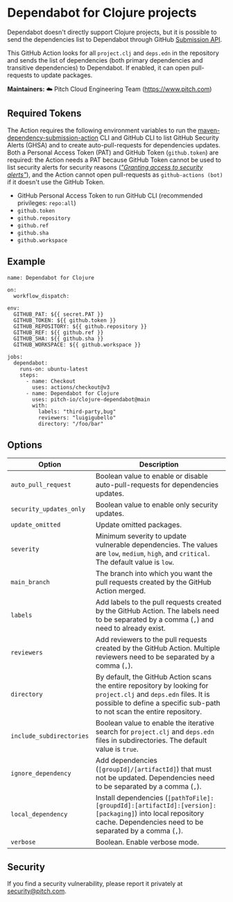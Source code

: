 # Dependabot for Clojure projects

Dependabot doesn't directly support Clojure projects, but it is possible to send the dependencies list to Dependabot through GitHub [Submission API](https://docs.github.com/en/code-security/supply-chain-security/understanding-your-software-supply-chain/using-the-dependency-submission-api). 

This GitHub Action looks for all `project.clj` and `deps.edn` in the repository and sends the list of dependencies (both primary dependencies and transitive dependencies) to Dependabot. If enabled, it can open pull-requests to update packages.

**Maintainers:** ☁️ Pitch Cloud Engineering Team (https://www.pitch.com)

## Required Tokens

The Action requires the following environment variables to run the [maven-dependency-submission-action](https://github.com/advanced-security/maven-dependency-submission-action) CLI and GitHub CLI to list GitHub Security Alerts (GHSA) and to create auto-pull-requests for dependencies updates. Both a Personal Access Token (PAT) and GitHub Token (`github.token`) are required: the Action needs a PAT because GitHub Token cannot be used to list security alerts for security reasons ([_"Granting access to security alerts"_](https://docs.github.com/en/repositories/managing-your-repositorys-settings-and-features/enabling-features-for-your-repository/managing-security-and-analysis-settings-for-your-repository#granting-access-to-security-alerts)), and the Action cannot open pull-requests as `github-actions (bot)` if it doesn't use the GitHub Token.


- GitHub Personal Access Token to run GitHub CLI (recommended privileges: `repo:all`)
- `github.token`
- `github.repository`
- `github.ref`
- `github.sha`
- `github.workspace`

## Example

```
name: Dependabot for Clojure

on:
  workflow_dispatch:

env:
  GITHUB_PAT: ${{ secret.PAT }}
  GITHUB_TOKEN: ${{ github.token }}
  GITHUB_REPOSITORY: ${{ github.repository }}
  GITHUB_REF: ${{ github.ref }}
  GITHUB_SHA: ${{ github.sha }}
  GITHUB_WORKSPACE: ${{ github.workspace }}

jobs:
  dependabot:
    runs-on: ubuntu-latest
    steps:
      - name: Checkout
        uses: actions/checkout@v3
      - name: Dependabot for Clojure
        uses: pitch-io/clojure-dependabot@main
        with:
          labels: "third-party,bug"
          reviewers: "luigigubello"
          directory: "/foo/bar"
```

## Options

| Option | Description |
| --- | --- |
| `auto_pull_request` | Boolean value to enable or disable auto-pull-requests for dependencies updates. |
| `security_updates_only`| Boolean value to enable only security updates. |
| `update_omitted` | Update omitted packages. |
| `severity` | Minimum severity to update vulnerable dependencies. The values are `low`, `medium`, `high`, and `critical`. The default value is `low`. |
| `main_branch` | The branch into which you want the pull requests created by the GitHub Action merged. |
| `labels` | Add labels to the pull requests created by the GitHub Action. The labels need to be separated by a comma (`,`) and need to already exist. |
| `reviewers` | Add reviewers to the pull requests created by the GitHub Action. Multiple reviewers need to be separated by a comma (`,`). |
| `directory` | By default, the GitHub Action scans the entire repository by looking for `project.clj` and `deps.edn` files. It is possible to define a specific sub-path to not scan the entire repository. |
| `include_subdirectories` | Boolean value to enable the iterative search for `project.clj` and `deps.edn` files in subdirectories. The default value is `true`. |
| `ignore_dependency` | Add dependencies (`[groupId]/[artifactId]`) that must not be updated. Dependencies need to be separated by a comma (`,`). |
| `local_dependency` | Install dependencies (`[pathToFile]:[groupdId]:[artifactId]:[version]:[packaging]`) into local repository cache. Dependencies need to be separated by a comma (`,`). |
| `verbose` | Boolean. Enable verbose mode. |


## Security

If you find a security vulnerability, please report it privately at security@pitch.com.
